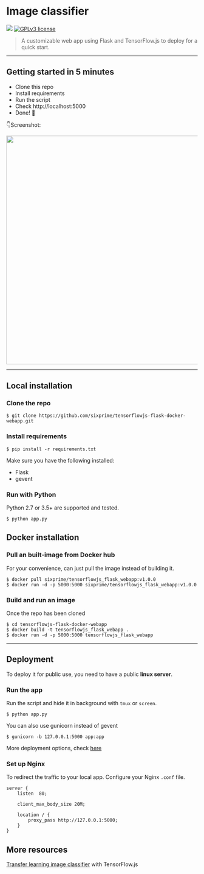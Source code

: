 # Image classifier

[![](https://img.shields.io/badge/python-2.7%2C%203.5%2B-green.svg)]()
[![GPLv3 license](https://img.shields.io/badge/License-GPLv3-blue.svg)](http://perso.crans.org/besson/LICENSE.html)

> A customizable web app using Flask and TensorFlow.js to deploy for a quick start.


------------------

## Getting started in 5 minutes

- Clone this repo 
- Install requirements
- Run the script
- Check http://localhost:5000
- Done! :tada:

:point_down:Screenshot:

<p align="center">
  <img src="https://i.postimg.cc/qR73VzCk/demo2.png" width="600px" alt="">
</p>

------------------

## Local installation

### Clone the repo
```shell
$ git clone https://github.com/sixprime/tensorflowjs-flask-docker-webapp.git
```

### Install requirements

```shell
$ pip install -r requirements.txt
```

Make sure you have the following installed:
- Flask
- gevent

### Run with Python

Python 2.7 or 3.5+ are supported and tested.

```shell
$ python app.py
```

## Docker installation

### Pull an built-image from Docker hub
For your convenience, can just pull the image instead of building it. 
```shell
$ docker pull sixprime/tensorflowjs_flask_webapp:v1.0.0
$ docker run -d -p 5000:5000 sixprime/tensorflowjs_flask_webapp:v1.0.0
```

### Build and run an image
Once the repo has been cloned
```shell
$ cd tensorflowjs-flask-docker-webapp
$ docker build -t tensorflowjs_flask_webapp .
$ docker run -d -p 5000:5000 tensorflowjs_flask_webapp 
```

------------------

## Deployment

To deploy it for public use, you need to have a public **linux server**.

### Run the app

Run the script and hide it in background with `tmux` or `screen`.
```
$ python app.py
```

You can also use gunicorn instead of gevent
```
$ gunicorn -b 127.0.0.1:5000 app:app
```

More deployment options, check [here](http://flask.pocoo.org/docs/0.12/deploying/wsgi-standalone/)

### Set up Nginx

To redirect the traffic to your local app.
Configure your Nginx `.conf` file.
```
server {
    listen  80;

    client_max_body_size 20M;

    location / {
        proxy_pass http://127.0.0.1:5000;
    }
}
```

## More resources

[Transfer learning image classifier](https://www.tensorflow.org/js/tutorials/transfer/image_classification) with TensorFlow.js
